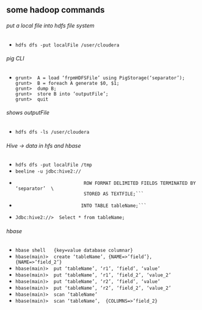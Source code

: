 ## some hadoop commands
###### put a local file into hdfs file system
*  `hdfs dfs -put localFile /user/cloudera`    
###### pig CLI 
*  ``` pig -x mapreduce          
   grunt>  A = load ‘frpmHDFSFile’ using PigStorage(‘separator’);
   grunt>  B = foreach A generate $0, $1;
   grunt>  dump B;
   grunt>  store B into ‘outputFile’;
   grunt>  quit 
   ```

###### shows outputFile
*  `hdfs dfs -ls /user/cloudera`  

###### Hive -> data in hfs and hbase  
*  `hdfs dfs -put localFile /tmp `         
*  `beeline -u jdbc:hive2://  `
*  ```Jdbc:hive2://>  create table tableName (field STRING, field_2 INT) \
                            ROW FORMAT DELIMITED FIELDS TERMINATED BY ‘separator’  \
                            STORED AS TEXTFILE;```
*  ```Jdbc:hive2://>  LOAD DATA INPATH ‘tmp/fileName’ OVERWRITE \
                           INTO TABLE tableName;```
*  ```Jdbc:hive2://>  Select * from tableName;```

###### hbase       
*   `hbase shell   {key=value database columnar}`
*   `hbase(main)>  create ‘tableName’, {NAME=>’field’}, {NAME=>’field_2’}`
*   `hbase(main)>  put ‘tableName’, ‘r1’, ‘field’, ‘value’  `
*   `hbase(main)>  put ‘tableName’, ‘r1’, ‘field_2’, ‘value_2’ `
*   `hbase(main)>  put ‘tableName’, ‘r2’, ‘field’, ‘value’  `
*   `hbase(main)>  put ‘tableName’, ‘r2’, ‘field_2’, ‘value_2’ `
*   `hbase(main)>  scan ’tableName’ `
*   `hbase(main)>  scan ‘tableName’,  {COLUMNS=>’field_2} `
  
   
      
      